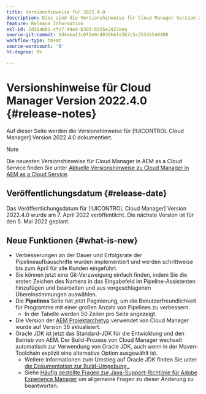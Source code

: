 ```yaml
---
title: Versionshinweise für 2022.4.0
description: Dies sind die Versionshinweise für Cloud Manager Version 2022.4.0.
feature: Release Information
exl-id: 2d38abb1-cfc7-44a9-b303-b555e2827eea
source-git-commit: 3d4eea13c0f2e9c4030bbfd3b7c5c25336548498
workflow-type: tm+mt
source-wordcount: '0'
ht-degree: 0%

---
```



# Versionshinweise für Cloud Manager Version 2022.4.0 {#release-notes}

Auf dieser Seite werden die Versionshinweise für [!UICONTROL Cloud Manager] Version 2022.4.0 dokumentiert.

>[!NOTE]
>
>Die neuesten Versionshinweise für Cloud Manager in AEM as a Cloud Service finden Sie unter [Aktuelle Versionshinweise zu Cloud Manager in AEM as a Cloud Service](https://experienceleague.adobe.com/docs/experience-manager-cloud-service/content/implementing/using-cloud-manager/release-notes-cloud-manager/release-notes-cm-current.html?lang=de).

## Veröffentlichungsdatum {#release-date}

Das Veröffentlichungsdatum für [!UICONTROL Cloud Manager] Version 2022.4.0 wurde am 7. April 2022 veröffentlicht. Die nächste Version ist für den 5. Mai 2022 geplant.

## Neue Funktionen {#what-is-new}

* Verbesserungen an der Dauer und Erfolgsrate der Pipelineaufbauschritte wurden implementiert und werden schrittweise bis zum April für alle Kunden eingeführt.
* Sie können jetzt eine Git-Verzweigung einfach finden, indem Sie die ersten Zeichen des Namens in das Eingabefeld im Pipeline-Assistenten hinzufügen und bearbeiten und aus vorgeschlagenen Übereinstimmungen auswählen.
* Die **Pipelines** Seite hat jetzt Paginierung, um die Benutzerfreundlichkeit für Programme mit einer großen Anzahl von Pipelines zu verbessern.
   * In der Tabelle werden 50 Zeilen pro Seite angezeigt.
* Die Version der [AEM Projektarchetyp](https://experienceleague.adobe.com/docs/experience-manager-core-components/using/developing/archetype/overview.html?lang=de) verwendet von Cloud Manager wurde auf Version 36 aktualisiert.
* Oracle JDK ist jetzt das Standard-JDK für die Entwicklung und den Betrieb von AEM. Der Build-Prozess von Cloud Manager wechselt automatisch zur Verwendung von Oracle JDK, auch wenn in der Maven-Toolchain explizit eine alternative Option ausgewählt ist.
   * Weitere Informationen zum Umstieg auf Oracle JDK finden Sie unter [die Dokumentation zur Build-Umgebung .](/help/using/build-environment-details.md#using-java-support)
   * Siehe [Häufig gestellte Fragen zur Java-Support-Richtlinie für Adobe Experience Manager](https://experienceleague.adobe.com/docs/experience-manager-65/assets/Java_Policy_for_Adobe_Experience_Manager.pdf) um allgemeine Fragen zu dieser Änderung zu beantworten.

